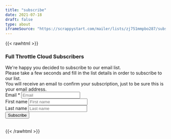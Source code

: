 ```yaml
---
title: "subscribe"
date: 2021-07-18
draft: false
type: about
iframeSource: "https://scrappystart.com/mailer/lists/zj751mmpbo287/subscribe?output=embed&width=400&height=400"
---
```


{{< rawhtml >}}
<form action="https://scrappystart.com/mailer/lists/zj751mmpbo287/subscribe" method="post">
      <div class="box box-primary borderless">
        <div class="box-header">
          <h3 class="box-title">
            Full Throttle Cloud Subscribers
          </h3>
        </div>
        <div class="box-body">
          <div class="callout callout-info">
            We're happy you decided to subscribe to our email list.<br />
            Please take a few seconds and fill in the list details in order to subscribe to our list.<br />
            You will receive an email to confirm your subscription, just to be sure this is your email address.
          </div>
          <div class="form-group field-text wrap-email" style="display: block">
            <label for="EMAIL" class="required">Email <span class="required">*</span></label> <input class="form-control field-email field-type-text" placeholder="Email" type="text" value="" name=
            "EMAIL" id="EMAIL" />
          </div>
          <div class="form-group field-text wrap-fname" style="display: block">
            <label for="FNAME">First name</label> <input class="form-control field-fname field-type-text" placeholder="First name" type="text" value="" name="FNAME" id="FNAME" />
          </div>
          <div class="form-group field-text wrap-lname" style="display: block">
            <label for="LNAME">Last name</label> <input class="form-control field-lname field-type-text" placeholder="Last name" type="text" value="" name="LNAME" id="LNAME" />
          </div>
          <div style="position: absolute; left: -5000px;" aria-hidden="true">
            <input type="text" name="ba0099c967f9804350085d3adac07de061cdbfeb" tabindex="-1" autocomplete="ba0099c967f9804350085d3adac07de061cdbfeb" value="" />
          </div>
        </div>
        <div class="box-footer">
          <div class="pull-right">
            <input type="submit" class="btn btn-primary btn-flat" name="yt0" value="Subscribe" />
          </div>
          <div class="clearfix">
            &nbsp;
          </div>
        </div>
      </div>
    </form>

<!--<iframe src="https://scrappystart.com/mailer/lists/zj751mmpbo287/subscribe?output=embed&width=400&height=400" width="400" height="400" frameborder="0" scrolling="no"></iframe>-->
{{< /rawhtml >}}

